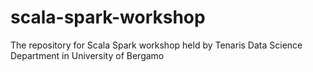 # scala-spark-workshop
The repository for Scala Spark workshop held by Tenaris Data Science Department in University of Bergamo
